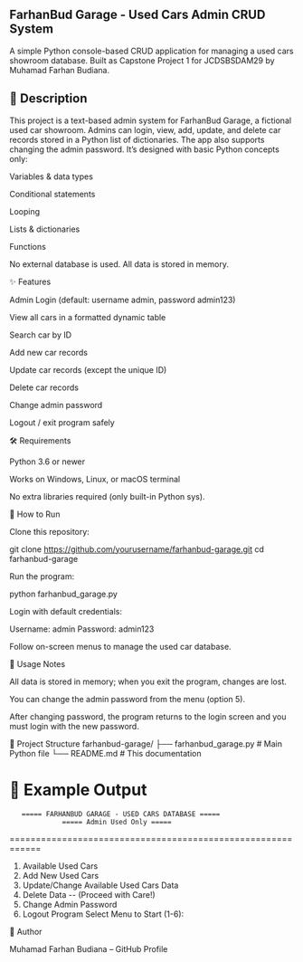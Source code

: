 ## FarhanBud Garage - Used Cars Admin CRUD System

   A simple Python console-based CRUD application for managing a used cars showroom database.
   Built as Capstone Project 1 for JCDSBSDAM29 by Muhamad Farhan Budiana.

## 📖 Description

This project is a text-based admin system for FarhanBud Garage, a fictional used car showroom.
Admins can login, view, add, update, and delete car records stored in a Python list of dictionaries.
The app also supports changing the admin password.
It’s designed with basic Python concepts only:

Variables & data types

Conditional statements

Looping

Lists & dictionaries

Functions

No external database is used. All data is stored in memory.

✨ Features

Admin Login (default: username admin, password admin123)

View all cars in a formatted dynamic table

Search car by ID

Add new car records

Update car records (except the unique ID)

Delete car records

Change admin password

Logout / exit program safely

🛠️ Requirements

Python 3.6 or newer

Works on Windows, Linux, or macOS terminal

No extra libraries required (only built-in Python sys).

🚀 How to Run

Clone this repository:

git clone https://github.com/yourusername/farhanbud-garage.git
cd farhanbud-garage


Run the program:

python farhanbud_garage.py


Login with default credentials:

Username: admin
Password: admin123


Follow on-screen menus to manage the used car database.

📝 Usage Notes

All data is stored in memory; when you exit the program, changes are lost.

You can change the admin password from the menu (option 5).

After changing password, the program returns to the login screen and you must login with the new password.

📂 Project Structure
farhanbud-garage/
├── farhanbud_garage.py   # Main Python file
└── README.md             # This documentation

📸 Example Output
============================================================
       ===== FARHANBUD GARAGE - USED CARS DATABASE =====
                 ===== Admin Used Only =====
============================================================
   1. Available Used Cars 
   2. Add New Used Cars 
   3. Update/Change Available Used Cars Data 
   4. Delete Data -- (Proceed with Care!)
   5. Change Admin Password
   6. Logout Program 
Select Menu to Start (1-6):

👤 Author

Muhamad Farhan Budiana – GitHub Profile
